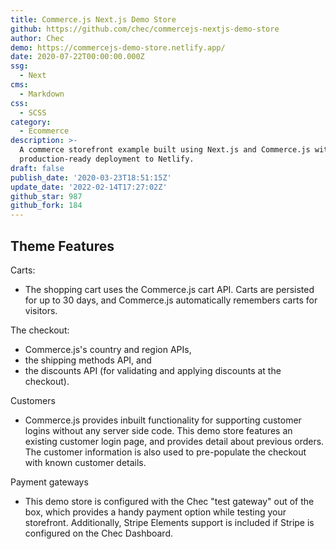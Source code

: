 ```yaml
---
title: Commerce.js Next.js Demo Store
github: https://github.com/chec/commercejs-nextjs-demo-store
author: Chec
demo: https://commercejs-demo-store.netlify.app/
date: 2020-07-22T00:00:00.000Z
ssg:
  - Next
cms:
  - Markdown
css:
  - SCSS
category:
  - Ecommerce
description: >-
  A commerce storefront example built using Next.js and Commerce.js with
  production-ready deployment to Netlify.
draft: false
publish_date: '2020-03-23T18:51:15Z'
update_date: '2022-02-14T17:27:02Z'
github_star: 987
github_fork: 184
---
```

## Theme Features

Carts:

- The shopping cart uses the Commerce.js cart API. Carts are persisted for up to 30 days, and Commerce.js automatically remembers carts for visitors.

The checkout:

- Commerce.js's country and region APIs,
- the shipping methods API, and
- the discounts API (for validating and applying discounts at the checkout).

Customers

- Commerce.js provides inbuilt functionality for supporting customer logins without any server side code. This demo store features an existing customer login page, and provides detail about previous orders. The customer information is also used to pre-populate the checkout with known customer details.

Payment gateways

- This demo store is configured with the Chec "test gateway" out of the box, which provides a handy payment option while testing your storefront. Additionally, Stripe Elements support is included if Stripe is configured on the Chec Dashboard.
